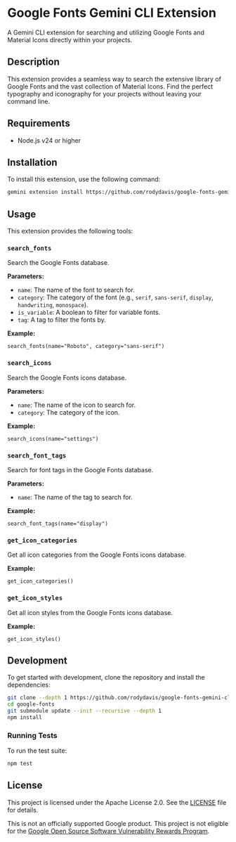 # Google Fonts Gemini CLI Extension

A Gemini CLI extension for searching and utilizing Google Fonts and Material Icons directly within your projects.

## Description

This extension provides a seamless way to search the extensive library of Google Fonts and the vast collection of Material Icons. Find the perfect typography and iconography for your projects without leaving your command line.

## Requirements

- Node.js v24 or higher

## Installation

To install this extension, use the following command:

```bash
gemini extension install https://github.com/rodydavis/google-fonts-gemini-cli-extension
```

## Usage

This extension provides the following tools:

### `search_fonts`

Search the Google Fonts database.

**Parameters:**

*   `name`: The name of the font to search for.
*   `category`: The category of the font (e.g., `serif`, `sans-serif`, `display`, `handwriting`, `monospace`).
*   `is_variable`: A boolean to filter for variable fonts.
*   `tag`: A tag to filter the fonts by.

**Example:**

```
search_fonts(name="Roboto", category="sans-serif")
```

### `search_icons`

Search the Google Fonts icons database.

**Parameters:**

*   `name`: The name of the icon to search for.
*   `category`: The category of the icon.

**Example:**

```
search_icons(name="settings")
```

### `search_font_tags`

Search for font tags in the Google Fonts database.

**Parameters:**

*   `name`: The name of the tag to search for.

**Example:**

```
search_font_tags(name="display")
```

### `get_icon_categories`

Get all icon categories from the Google Fonts icons database.

**Example:**

```
get_icon_categories()
```

### `get_icon_styles`

Get all icon styles from the Google Fonts icons database.

**Example:**

```
get_icon_styles()
```

## Development

To get started with development, clone the repository and install the dependencies:

```bash
git clone --depth 1 https://github.com/rodydavis/google-fonts-gemini-cli-extension.git
cd google-fonts
git submodule update --init --recursive --depth 1
npm install
```

### Running Tests

To run the test suite:

```bash
npm test
```

## License

This project is licensed under the Apache License 2.0. See the [LICENSE](LICENSE) file for details.

This is not an officially supported Google product. This project is not
eligible for the [Google Open Source Software Vulnerability Rewards
Program](https://bughunters.google.com/open-source-security).
